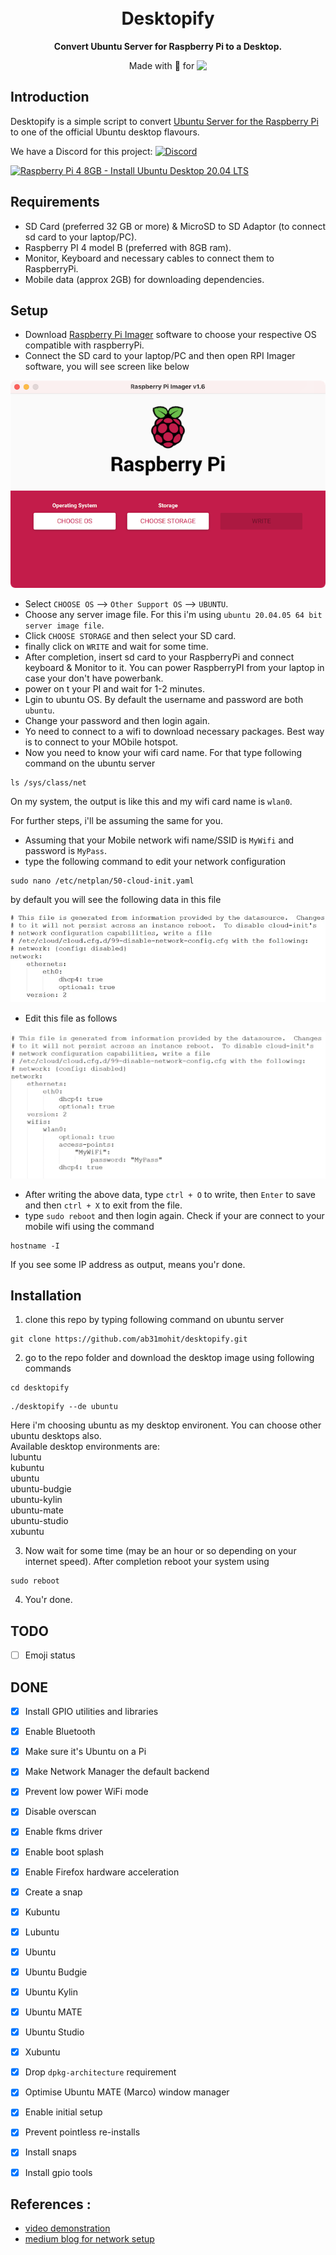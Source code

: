 <h1 align="center">
<!--   <img src=".github/logo.png" alt="Quickemu" /> -->
  <br />
  Desktopify
</h1>

<p align="center"><b>Convert Ubuntu Server for Raspberry Pi to a Desktop.</b></p>
<!-- <div align="center"><img src=".github/screenshot.png" alt="Quickemu Screenshot" /></div> -->
<p align="center">Made with 💝 for <img src=".github/ubuntu.png" align="top" width="18" /></p>

## Introduction

Desktopify is a simple script to convert
[Ubuntu Server for the Raspberry Pi](https://ubuntu.com/download/raspberry-pi)
to one of the official Ubuntu desktop flavours.

We have a Discord for this project: [![Discord](https://img.shields.io/discord/712850672223125565?color=0C306A&label=WimpysWorld%20Discord&logo=Discord&logoColor=ffffff&style=flat-square)](https://discord.gg/hy7uZfX)

[![Raspberry Pi 4 8GB - Install Ubuntu Desktop 20.04 LTS](https://img.youtube.com/vi/umtZuUJOU38/0.jpg)](https://www.youtube.com/watch?v=umtZuUJOU38)
## Requirements    
  * SD Card (preferred 32 GB or more) & MicroSD to SD Adaptor (to connect sd card to your laptop/PC).
  * Raspberry PI 4 model B (preferred with 8GB ram).
  * Monitor, Keyboard and necessary cables to connect them to RaspberryPi.
  * Mobile data (approx 2GB) for downloading dependencies.
  

## Setup

  * Download [Raspberry Pi Imager](https://www.raspberrypi.com/software/) software to choose your respective OS compatible with raspberryPi.
  * Connect the SD card to your laptop/PC and then open RPI Imager software, you will see screen like below    
    
![RPI IMAGER ACREEN](.github/rpi_screen.png)    
  * Select `CHOOSE OS` --> `Other Support OS` --> `UBUNTU`.    
  * Choose any server image file. For this i'm using `ubuntu 20.04.05 64 bit server image file`.    
  * Click `CHOOSE STORAGE` and then select your SD card.
  * finally click on `WRITE` and wait for some time.
  * After completion, insert sd card to your RaspberryPi and connect keyboard & Monitor to it. You can power RaspberryPI from your laptop in case your don't have powerbank.    
  * power on t your PI and wait for 1-2 minutes.
  * Lgin to ubuntu OS. By default the username and password are both `ubuntu`.    
  * Change your password and then login again.
  * Yo need to connect to a wifi to download necessary packages. Best way is to connect to your MObile hotspot.
  * Now you need to know your wifi card name. For that type following command on the ubuntu server    

  ``` 
  ls /sys/class/net
  ```  
  On my system, the output is like this and my wifi card name is `wlan0`.    

  For further steps, i'll be assuming the same for you.    
  * Assuming that your Mobile network wifi name/SSID is `MyWifi` and password is `MyPass`.   
  * type the following command to edit your network configuration    
  ``` 
  sudo nano /etc/netplan/50-cloud-init.yaml
  ```
  by default you will see the following data in this file    

  ![default network configuration](.github/default_net_config.png)    
  * Edit this file as follows  
    
  ![new network configuration](.github/final_net_config.png)    

  * After writing the above data, type `ctrl + O` to write, then `Enter` to save and then `ctrl + X` to exit from the file.    
  * type `sudo reboot` and then login again. Check if your are connect to your mobile wifi using the command    
  ```
  hostname -I
  ```  
  If you see some IP address as output, means you'r done.    
  
  <!-- * Boot the Ubuntu Server SDHC on a Raspberry Pi 2, 3 or 4.
  * Login to the Raspberry Pi; username `ubuntu` and password `ubuntu`
      * You will be prompted to change the password
  * Clone the project
    * `git clone https://github.com/wimpysworld/desktopify.git`
  * Change your current directory to desktopify directory
    * `cd desktopify`
  * Convert the server to a desktop
    * `sudo ./desktopify --de ubuntu-mate` -->

## Installation    
  1. clone this repo by typing following command on ubuntu server    
  ``` 
  git clone https://github.com/ab31mohit/desktopify.git
  ```     
  2. go to the repo folder and download the desktop image using following commands    

  ``` 
  cd desktopify
  ``` 

  ```
  ./desktopify --de ubuntu
  ``` 

  Here i'm choosing ubuntu as my desktop environent. You can choose other ubuntu desktops also.    
  Available desktop environments are:    
    lubuntu    
    kubuntu    
    ubuntu    
    ubuntu-budgie    
    ubuntu-kylin    
    ubuntu-mate    
    ubuntu-studio    
    xubuntu    

  3. Now wait for some time (may be an hour or so depending on your internet speed). After completion reboot your system using    
  ``` 
  sudo reboot
  ``` 
  4. You'r done.


## TODO

- [ ] Emoji status

## DONE

- [x] Install GPIO utilities and libraries
- [x] Enable Bluetooth
- [x] Make sure it's Ubuntu on a Pi
- [x] Make Network Manager the default backend
- [x] Prevent low power WiFi mode
- [x] Disable overscan
- [x] Enable fkms driver
- [x] Enable boot splash
- [x] Enable Firefox hardware acceleration
- [x] Create a snap
- [x] Kubuntu
- [x] Lubuntu
- [x] Ubuntu
- [x] Ubuntu Budgie
- [x] Ubuntu Kylin
- [x] Ubuntu MATE
- [x] Ubuntu Studio
- [x] Xubuntu
- [x] Drop `dpkg-architecture` requirement
- [x] Optimise Ubuntu MATE (Marco) window manager
- [x] Enable initial setup
- [x] Prevent pointless re-installs
- [x] Install snaps
- [x] Install gpio tools     


## References :    
  * [video demonstration](https://www.youtube.com/watch?v=umtZuUJOU38)    
  * [medium blog for network setup](https://huobur.medium.com/how-to-setup-wifi-on-raspberry-pi-4-with-ubuntu-20-04-lts-64-bit-arm-server-ceb02303e49b)    

